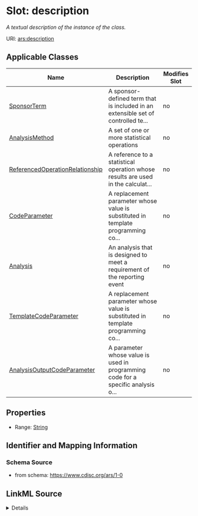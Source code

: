 # Slot: description


_A textual description of the instance of the class._



URI: [ars:description](https://www.cdisc.org/ars/1-0/description)



<!-- no inheritance hierarchy -->




## Applicable Classes

| Name | Description | Modifies Slot |
| --- | --- | --- |
[SponsorTerm](SponsorTerm.md) | A sponsor-defined term that is included in an extensible set of controlled te... |  no  |
[AnalysisMethod](AnalysisMethod.md) | A set of one or more statistical operations |  no  |
[ReferencedOperationRelationship](ReferencedOperationRelationship.md) | A reference to a statistical operation whose results are used in the calculat... |  no  |
[CodeParameter](CodeParameter.md) | A replacement parameter whose value is substituted in template programming co... |  no  |
[Analysis](Analysis.md) | An analysis that is designed to meet a requirement of the reporting event |  no  |
[TemplateCodeParameter](TemplateCodeParameter.md) | A replacement parameter whose value is substituted in template programming co... |  no  |
[AnalysisOutputCodeParameter](AnalysisOutputCodeParameter.md) | A parameter whose value is used in programming code for a specific analysis o... |  no  |







## Properties

* Range: [String](String.md)





## Identifier and Mapping Information







### Schema Source


* from schema: https://www.cdisc.org/ars/1-0




## LinkML Source

<details>
```yaml
name: description
description: A textual description of the instance of the class.
from_schema: https://www.cdisc.org/ars/1-0
rank: 1000
alias: description
domain_of:
- SponsorTerm
- AnalysisMethod
- ReferencedOperationRelationship
- CodeParameter
- Analysis
range: string

```
</details>